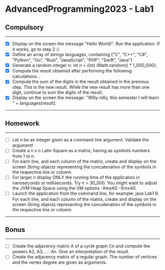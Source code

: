 # AdvancedProgramming2023 - Lab1

## Compulsory

---

- [x] Display on the screen the message "Hello World!". Run the application. If it works, go to step 2 :)
- [x] Define an array of strings languages, containing {"C", "C++", "C#", "Python", "Go", "Rust", "JavaScript", "PHP", "Swift", "Java"}
- [x] Generate a random integer n: int n = (int) (Math.random() * 1_000_000);
- [x] Compute the result obtained after performing the following calculations...
- [x] Compute the sum of the digits in the result obtained in the previous step. This is the new result. While the new result has more than one digit, continue to sum the digits of the result.
- [x] Display on the screen the message: "Willy-nilly, this semester I will learn " + languages[result].

---

## Homework

---

- [ ] Let n be an integer given as a command line argument. Validate the argument!
- [ ] Create a n x n Latin Square as a matrix, having as symbols numbers from 1 to n.
- [ ] For each line, and each column of the matrix, create and display on the screen String objects representing the concatenation of the symbols in the respective line or column.
- [ ] For larger n display ONLY the running time of the application in nanoseconds or milliseconds. Try n > 30_000. You might want to adjust the JVM Heap Space using the VM options -Xms4G -Xmx4G.
- [ ] Launch the application from the command line, for example: java Lab1 9. For each line, and each column of the matrix, create and display on the screen String objects representing the concatenation of the symbols in the respective line or column.

---

## Bonus

---

- [ ] Create the adjacency matrix A of a cycle graph Cn and compute the powers A2, A3, .... An. Give an interpretation of the result.
- [ ] Create the adjacency matrix of a regular graph. The number of vertices and the vertex degree are given as arguments.
